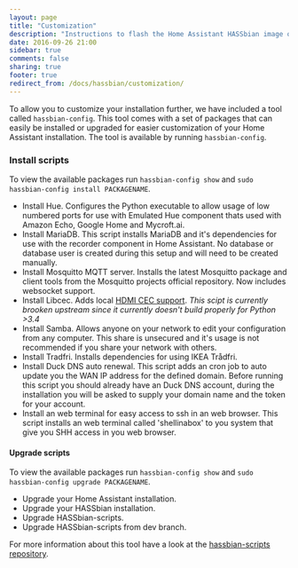 ```yaml
---
layout: page
title: "Customization"
description: "Instructions to flash the Home Assistant HASSbian image on a Raspberry Pi."
date: 2016-09-26 21:00
sidebar: true
comments: false
sharing: true
footer: true
redirect_from: /docs/hassbian/customization/
---
```


To allow you to customize your installation further, we have included a tool called `hassbian-config`. This tool comes with a set of packages that can easily be installed or upgraded for easier customization of your Home Assistant installation.
The tool is available by running `hassbian-config`. 

### Install scripts
To view the available packages run `hassbian-config show` and `sudo hassbian-config install PACKAGENAME`.
 - Install Hue. Configures the Python executable to allow usage of low numbered ports for use with Emulated Hue component thats used with Amazon Echo, Google Home and Mycroft.ai.
 - Install MariaDB. This script installs MariaDB and it's dependencies for use with the recorder component in Home Assistant. No database or database user is created during this setup and will need to be created manually.
 - Install Mosquitto MQTT server. Installs the latest Mosquitto package and client tools from the Mosquitto projects official repository. Now includes websocket support.
 - Install Libcec. Adds local [HDMI CEC support][cec]. *This scipt is currently brooken upstream since it currently doesn't build properly for Python >3.4*
 - Install Samba. Allows anyone on your network to edit your configuration from any computer. This share is unsecured and it's usage is not recommended if you share your network with others.
 - Install Tradfri. Installs dependencies for using IKEA Trådfri.
 - Install Duck DNS auto renewal. This script adds an cron job to auto update you the WAN IP address for the defined domain. Before running this script you should already have an Duck DNS account, during the installation you will be asked to supply your domain name and the token for your account.
 - Install an web terminal for easy access to ssh in an web browser. This script installs an web terminal called 'shellinabox' to you system that give you SHH access in you web browser.

#### Upgrade scripts
To view the available packages run `hassbian-config show` and `sudo hassbian-config upgrade PACKAGENAME`.
- Upgrade your Home Assistant installation.
- Upgrade your HASSbian installation.
- Upgrade HASSbian-scripts. 
- Upgrade HASSbian-scripts from dev branch. 

For more information about this tool have a look at the [hassbian-scripts repository][hassbian-repo].

[hassbian-repo]: https://github.com/home-assistant/hassbian-scripts
[cec]: /components/hdmi_cec/
